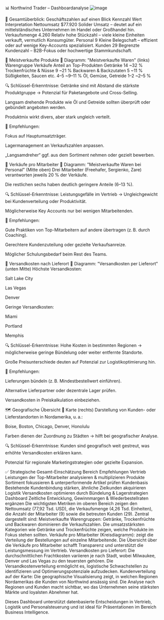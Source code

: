 📊 Northwind Trader – Dashboardanalyse
![image](https://github.com/user-attachments/assets/a1dfe4f6-c678-47a2-a898-a76a8a71409d)

🔷 Gesamtüberblick: Geschäftszahlen auf einen Blick
Kennzahl	Wert	Interpretation
Nettoumsatz	$77.920	Solider Umsatz – deutet auf ein mittelständisches Unternehmen im Handel oder Großhandel hin.
Verkaufsmenge	4.260	Relativ hohe Stückzahl – viele kleine Einheiten verkauft, vermutlich Konsumgüter.
Personal	9	Kleine Belegschaft – effizient oder auf wenige Key-Accounts spezialisiert.
Kunden	29	Begrenzte Kundenzahl – B2B-Fokus oder hochwertige Stammkundschaft.

🥇 Meistverkaufte Produkte
🔸 Diagramm: "Meistverkaufte Waren" (links)
Warengruppe	Verkäufe	Anteil an Top-Produkten
Getränke	14	~32 %
Trockenfrüchte & Nüsse	9	~21 %
Backwaren & Backzutaten	5	~11 %
Süßigkeiten, Saucen etc.	4–5	~9–11 %
Öl, Gemüse, Getreide	1–2	~2–5 %

🔍 Schlüssel-Erkenntnisse:
Getränke sind mit Abstand die stärkste Produktgruppe → Potenzial für Paketangebote und Cross-Selling.

Langsam drehende Produkte wie Öl und Getreide sollten überprüft oder gebündelt angeboten werden.

Produktmix wirkt divers, aber stark ungleich verteilt.

📌 Empfehlungen:

Fokus auf Hauptumsatzträger.

Lagermanagement an Verkaufszahlen anpassen.

„Langsamdreher“ ggf. aus dem Sortiment nehmen oder gezielt bewerben.

👥 Verkäufe pro Mitarbeiter
🔸 Diagramm: "Meistverkaufte Waren bei Personal" (Mitte oben)
Drei Mitarbeiter (Freehafer, Sergienko, Zare) verantworten jeweils 20 % der Verkäufe.

Die restlichen sechs haben deutlich geringere Anteile (6–13 %).

🔍 Schlüssel-Erkenntnisse:
Leistungsgefälle im Vertrieb → Ungleichgewicht bei Kundenverteilung oder Produktivität.

Möglicherweise Key Accounts nur bei wenigen Mitarbeitenden.

📌 Empfehlungen:

Gute Praktiken von Top-Mitarbeitern auf andere übertragen (z. B. durch Coaching).

Gerechtere Kundenzuteilung oder gezielte Verkaufsanreize.

Möglicher Schulungsbedarf beim Rest des Teams.

🚚 Versandkosten nach Lieferort
🔸 Diagramm: "Versandkosten per Lieferort" (unten Mitte)
Höchste Versandkosten:

Salt Lake City

Las Vegas

Denver

Geringe Versandkosten:

Miami

Portland

Memphis

🔍 Schlüssel-Erkenntnisse:
Hohe Kosten in bestimmten Regionen → möglicherweise geringe Bündelung oder weiter entfernte Standorte.

Große Preisunterschiede deuten auf Potenzial zur Logistikoptimierung hin.

📌 Empfehlungen:

Lieferungen bündeln (z. B. Mindestbestellwert einführen).

Alternative Lieferpartner oder dezentrale Lager prüfen.

Versandkosten in Preiskalkulation einbeziehen.

🗺️ Geografische Übersicht
🔸 Karte (rechts)
Darstellung von Kunden- oder Lieferstandorten in Nordamerika, u. a.:

Boise, Boston, Chicago, Denver, Honolulu

Farben dienen der Zuordnung zu Städten → hilft bei geografischer Analyse.

🔍 Schlüssel-Erkenntnisse:
Kunden sind geografisch weit gestreut, was erhöhte Versandkosten erklären kann.

Potenzial für regionale Marketingstrategien oder gezielte Expansion.

✅ Strategische Gesamt-Einschätzung
Bereich	Empfehlungen
Vertrieb	Leistungen der Top-Mitarbeiter analysieren & multiplizieren
Produkte	Sortiment fokussieren & unterperformende Artikel prüfen
Kundenbasis	Bestehende Kundenbindung stärken, ähnliche Zielkunden akquirieren
Logistik	Versandkosten optimieren durch Bündelung & Lagerstrategien
Dashboard	Zeitliche Entwicklung, Gewinnmargen & Wiederbestellraten ergänzen
Die wichtigsten Metriken im oberen Bereich zeigen den Nettoumsatz (77,92 Tsd. USD), die Verkaufsmenge (4,26 Tsd. Einheiten), die Anzahl der Mitarbeiter (9) sowie die betreuten Kunden (29).
Zentral dargestellt sind:
Meistverkaufte Warengruppen: Getränke, Trockenfrüchte und Backwaren dominieren die Verkaufszahlen. Die umsatzstärksten Kategorien wie Getränke und Trockenfrüchte zeigen, welche Produkte im Fokus stehen sollten.
Verkäufe pro Mitarbeiter (Kreisdiagramm): zeigt die Verteilung der Bestellungen auf einzelne Mitarbeitende. Die Übersicht über die Verkäufe pro Mitarbeiter schafft Transparenz und unterstützt die Leistungsmessung im Vertrieb.
Versandkosten pro Lieferort: Die durchschnittlichen Frachtkosten variieren je nach Stadt, wobei Milwaukee, Denver und Las Vegas zu den teuersten gehören. Die Versandkostenverteilung ermöglicht es, logistische Schwachstellen zu identifizieren und Optimierungspotenziale aufzudecken.
Kundenverteilung auf der Karte: Die geographische Visualisierung zeigt, in welchen Regionen Nordamerikas die Kunden von Northwind ansässig sind. Die Analyse nach Regionen und Kunden macht sichtbar, wo das Unternehmen seine stärksten Märkte und loyalsten Abnehmer hat.

Dieses Dashboard unterstützt datenbasierte Entscheidungen in Vertrieb, Logistik und Personalsteuerung und ist ideal für Präsentationen im Bereich Business Intelligence.


